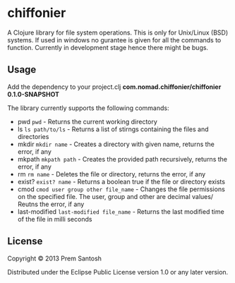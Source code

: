 # chiffonier

A Clojure library for file system operations. This is only for Unix/Linux (BSD) systems. If used in windows no gurantee is given for all the commands to function.
Currently in development stage hence there might be bugs.

## Usage

Add the dependency to your project.clj
**com.nomad.chiffonier/chiffonier 0.1.0-SNAPSHOT**

The library currently supports the following commands:
* pwd `pwd` - Returns the current working directory
* ls `ls path/to/ls` - Returns a list of stirngs containing the files and directories
* mkdir `mkdir name` - Creates a directory with given name, returns the error, if any
* mkpath `mkpath path` - Creates the provided path recursively, returns the error, if any
* rm `rm name` - Deletes the file or directory, returns the error, if any
* exist? `exist? name` - Returns a boolean true if the file or directory exists
* cmod `cmod user group other file_name` - Changes the file permissions on the specified file. The user,
group and other are decimal values/ Reutns the error, if any
* last-modified `last-modified file_name` - Returns the last modified time of the file in milli seconds


## License

Copyright © 2013 Prem Santosh

Distributed under the Eclipse Public License version 1.0 or any later version.
